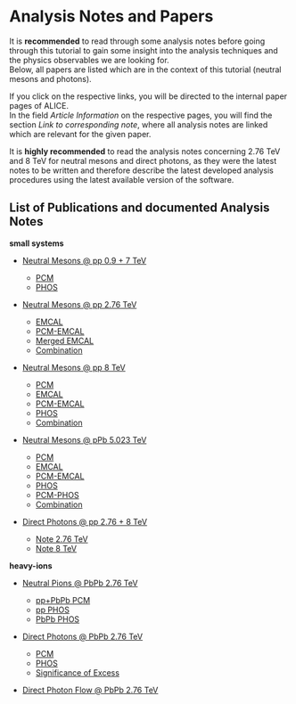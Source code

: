 # Analysis Notes and Papers

It is **recommended** to read through some analysis notes before going through this tutorial to gain some insight into the analysis techniques and the physics observables we are looking for.  
Below, all papers are listed which are in the context of this tutorial \(neutral mesons and photons\).

If you click on the respective links, you will be directed to the internal paper pages of ALICE.  
In the field _Article Information_ on the respective pages, you will find the section _Link to corresponding note_, where all analysis notes are linked which are relevant for the given paper.

It is **highly recommended** to read the analysis notes concerning 2.76 TeV and 8 TeV for neutral mesons and direct photons, as they were the latest notes to be written and therefore describe the latest developed analysis procedures using the latest available version of the software.

## List of Publications and documented Analysis Notes

**small systems**


* [Neutral Mesons @ pp 0.9 + 7 TeV](https://aliceinfo.cern.ch/ArtSubmission/node/147)
  * [PCM](https://aliceinfo.cern.ch/Notes/node/50)
  * [PHOS](https://aliceinfo.cern.ch/Notes/node/173)


* [Neutral Mesons @ pp 2.76 TeV](https://aliceinfo.cern.ch/ArtSubmission/node/1590)
  * [EMCAL](https://aliceinfo.cern.ch/Notes/node/468)
  * [PCM-EMCAL](https://aliceinfo.cern.ch/Notes/node/387)
  * [Merged EMCAL](https://aliceinfo.cern.ch/Notes/node/483)
  * [Combination](https://aliceinfo.cern.ch/Notes/node/484)


* [Neutral Mesons @ pp 8 TeV](https://aliceinfo.cern.ch/ArtSubmission/node/3170)
  * [PCM](https://aliceinfo.cern.ch/Notes/node/490)
  * [EMCAL](https://aliceinfo.cern.ch/Notes/node/489)
  * [PCM-EMCAL](https://aliceinfo.cern.ch/Notes/node/411)
  * [PHOS](https://aliceinfo.cern.ch/Notes/node/385)
  * [Combination](https://aliceinfo.cern.ch/Notes/node/522)


* [Neutral Mesons @ pPb 5.023 TeV](https://aliceinfo.cern.ch/ArtSubmission/node/2963)
  * [PCM](http://aliceinfo.cern.ch/Notes/node/285)
  * [EMCAL](http://aliceinfo.cern.ch/Notes/node/467)
  * [PCM-EMCAL](http://aliceinfo.cern.ch/Notes/node/598)
  * [PHOS](http://aliceinfo.cern.ch/Notes/node/413)
  * [PCM-PHOS](https://aliceinfo.cern.ch/Notes/node/690)
  * [Combination](http://aliceinfo.cern.ch/Notes/node/488)


* [Direct Photons @ pp 2.76 + 8 TeV](https://aliceinfo.cern.ch/ArtSubmission/node/4106)
  * [Note 2.76 TeV](https://aliceinfo.cern.ch/Notes/node/695)
  * [Note 8 TeV](https://aliceinfo.cern.ch/Notes/node/706)


**heavy-ions**


* [Neutral Pions @ PbPb 2.76 TeV](https://aliceinfo.cern.ch/ArtSubmission/node/153)
  * [pp+PbPb PCM](https://aliceinfo.cern.ch/Notes/node/217)
  * [pp PHOS](https://aliceinfo.cern.ch/Notes/node/150)
  * [PbPb PHOS](https://aliceinfo.cern.ch/Notes/node/43)


* [Direct Photons @ PbPb 2.76 TeV](https://aliceinfo.cern.ch/ArtSubmission/node/224)
  * [PCM](https://aliceinfo.cern.ch/Notes/node/87)
  * [PHOS](https://aliceinfo.cern.ch/Notes/node/226)
  * [Significance of Excess](https://aliceinfo.cern.ch/Notes/node/427)


* [Direct Photon Flow @ PbPb 2.76 TeV](https://aliceinfo.cern.ch/Notes/node/548)



